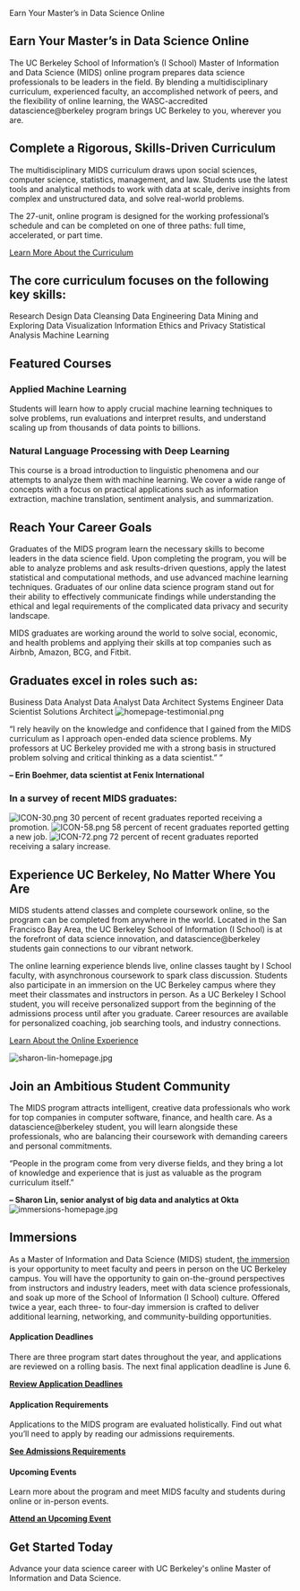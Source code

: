 Earn Your Master’s in Data Science Online

## Earn Your Master’s in Data Science Online

The UC Berkeley School of Information’s (I School) Master of Information and Data Science (MIDS) online program prepares data science professionals to be leaders in the field. By blending a multidisciplinary curriculum, experienced faculty, an accomplished network of peers, and the flexibility of online learning, the WASC-accredited datascience@berkeley program brings UC Berkeley to you, wherever you are.

## Complete a Rigorous, Skills-Driven Curriculum

The multidisciplinary MIDS curriculum draws upon social sciences, computer science, statistics, management, and law. Students use the latest tools and analytical methods to work with data at scale, derive insights from complex and unstructured data, and solve real-world problems.

The 27-unit, online program is designed for the working professional’s schedule and can be completed on one of three paths: full time, accelerated, or part time.

[Learn More About the Curriculum](https://datascience.berkeley.edu/academics/)

## The core curriculum focuses on the following key skills:

Research Design
Data Cleansing
Data Engineering
Data Mining and Exploring
Data Visualization
Information Ethics and Privacy
Statistical Analysis
Machine Learning

## Featured Courses

### Applied Machine Learning

Students will learn how to apply crucial machine learning techniques to solve problems, run evaluations and interpret results, and understand scaling up from thousands of data points to billions.

### Natural Language Processing with Deep Learning

This course is a broad introduction to linguistic phenomena and our attempts to analyze them with machine learning. We cover a wide range of concepts with a focus on practical applications such as information extraction, machine translation, sentiment analysis, and summarization.

## Reach Your Career Goals

Graduates of the MIDS program learn the necessary skills to become leaders in the data science field. Upon completing the program, you will be able to analyze problems and ask results-driven questions, apply the latest statistical and computational methods, and use advanced machine learning techniques. Graduates of our online data science program stand out for their ability to effectively communicate findings while understanding the ethical and legal requirements of the complicated data privacy and security landscape.

MIDS graduates are working around the world to solve social, economic, and health problems and applying their skills at top companies such as Airbnb, Amazon, BCG, and Fitbit.

## Graduates excel in roles such as:

Business Data Analyst
Data Analyst
Data Architect
Systems Engineer
Data Scientist
Solutions Architect
![homepage-testimonial.png](../_resources/d92d2e11416ef0fe7e7d3aa9711a0cc1.jpg)

“I rely heavily on the knowledge and confidence that I gained from the MIDS curriculum as I approach open-ended data science problems. My professors at UC Berkeley provided me with a strong basis in structured problem solving and critical thinking as a data scientist.” ”

**– Erin Boehmer, data scientist at Fenix International**

### In a survey of recent MIDS graduates:

![ICON-30.png](../_resources/0230dab1db526ec6067b1c2aa4fe15c0.png)
30 percent of recent graduates reported receiving a promotion.
![ICON-58.png](../_resources/fbc22e2fe053ec416f3eaacd14758328.png)
58 percent of recent graduates reported getting a new job.
![ICON-72.png](../_resources/7ada7e2c626491910a5057368e6dbaed.png)
72 percent of recent graduates reported receiving a salary increase.

## Experience UC Berkeley, No Matter Where You Are

MIDS students attend classes and complete coursework online, so the program can be completed from anywhere in the world. Located in the San Francisco Bay Area, the UC Berkeley School of Information (I School) is at the forefront of data science innovation, and datascience@berkeley students gain connections to our vibrant network.

The online learning experience blends live, online classes taught by I School faculty, with asynchronous coursework to spark class discussion. Students also participate in an immersion on the UC Berkeley campus where they meet their classmates and instructors in person. As a UC Berkeley I School student, you will receive personalized support from the beginning of the admissions process until after you graduate. Career resources are available for personalized coaching, job searching tools, and industry connections.

[Learn About the Online Experience](https://datascience.berkeley.edu/experience/)

![sharon-lin-homepage.jpg](../_resources/d794a9a04b123bb9ee50602acc6d2afa.jpg)

## Join an Ambitious Student Community

The MIDS program attracts intelligent, creative data professionals who work for top companies in computer software, finance, and health care. As a datascience@berkeley student, you will learn alongside these professionals, who are balancing their coursework with demanding careers and personal commitments.

“People in the program come from very diverse fields, and they bring a lot of knowledge and experience that is just as valuable as the program curriculum itself.”

**– Sharon Lin, senior analyst of big data and analytics at Okta**
![immersions-homepage.jpg](../_resources/060cc5ec07e4e72e62dbf9734155b70a.jpg)

## Immersions

As a Master of Information and Data Science (MIDS) student, [the immersion](https://datascience.berkeley.edu/academics/immersion/) is your opportunity to meet faculty and peers in person on the UC Berkeley campus. You will have the opportunity to gain on-the-ground perspectives from instructors and industry leaders, meet with data science professionals, and soak up more of the School of Information (I School) culture. Offered twice a year, each three- to four-day immersion is crafted to deliver additional learning, networking, and community-building opportunities.

#### Application Deadlines

There are three program start dates throughout the year, and applications are reviewed on a rolling basis. The next final application deadline is June 6.

[**Review Application Deadlines**](https://datascience.berkeley.edu/admissions/)

#### Application Requirements

Applications to the MIDS program are evaluated holistically. Find out what you’ll need to apply by reading our admissions requirements.

[**See Admissions Requirements**](https://datascience.berkeley.edu/admissions/admissions-requirements/)

#### Upcoming Events

Learn more about the program and meet MIDS faculty and students during online or in-person events.

[**Attend an Upcoming Event**](https://datascience.berkeley.edu/admissions/events/)

## Get Started Today

Advance your data science career with UC Berkeley's online Master of Information and Data Science.